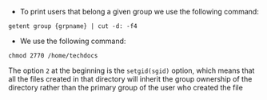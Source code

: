 - To print users that belong a given group we use the following command:
```
getent group {grpname} | cut -d: -f4
```
- We use the following command:
```
chmod 2770 /home/techdocs
```
The option `2` at the beginning is the `setgid(sgid)` option, which means that all the files created in that directory will inherit the group ownership of the directory rather than the primary group of the user who created the file
